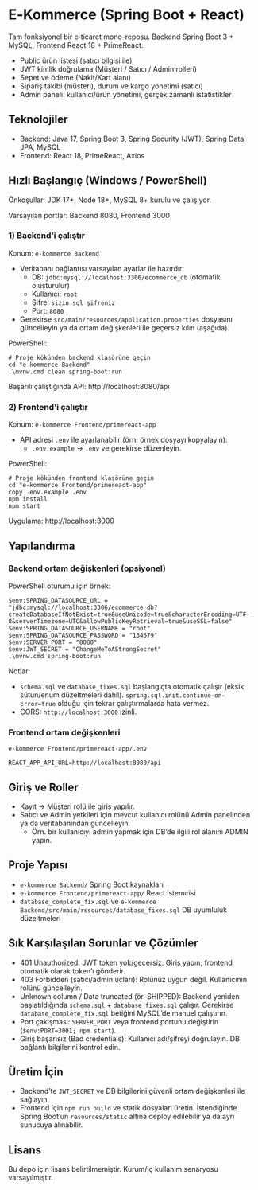 # E‑Kommerce (Spring Boot + React)

Tam fonksiyonel bir e‑ticaret mono-reposu. Backend Spring Boot 3 + MySQL, Frontend React 18 + PrimeReact.

- Public ürün listesi (satıcı bilgisi ile)
- JWT kimlik doğrulama (Müşteri / Satıcı / Admin rolleri)
- Sepet ve ödeme (Nakit/Kart alanı)
- Sipariş takibi (müşteri), durum ve kargo yönetimi (satıcı)
- Admin paneli: kullanıcı/ürün yönetimi, gerçek zamanlı istatistikler

## Teknolojiler
- Backend: Java 17, Spring Boot 3, Spring Security (JWT), Spring Data JPA, MySQL
- Frontend: React 18, PrimeReact, Axios

## Hızlı Başlangıç (Windows / PowerShell)
Önkoşullar: JDK 17+, Node 18+, MySQL 8+ kurulu ve çalışıyor.

Varsayılan portlar: Backend 8080, Frontend 3000

### 1) Backend’i çalıştır
Konum: `e-kommerce Backend`

- Veritabanı bağlantısı varsayılan ayarlar ile hazırdır:
  - DB: `jdbc:mysql://localhost:3306/ecommerce_db` (otomatik oluşturulur)
  - Kullanıcı: `root`
  - Şifre: `sizin sql şifreniz`
  - Port: `8080`
- Gerekirse `src/main/resources/application.properties` dosyasını güncelleyin ya da ortam değişkenleri ile geçersiz kılın (aşağıda).

PowerShell:

```
# Proje kökünden backend klasörüne geçin
cd "e-kommerce Backend"
.\mvnw.cmd clean spring-boot:run
```

Başarılı çalıştığında API: http://localhost:8080/api

### 2) Frontend’i çalıştır
Konum: `e-kommerce Frontend/primereact-app`

- API adresi `.env` ile ayarlanabilir (örn. örnek dosyayı kopyalayın):
  - `.env.example` → `.env` ve gerekirse düzenleyin.

PowerShell:

```
# Proje kökünden frontend klasörüne geçin
cd "e-kommerce Frontend/primereact-app"
copy .env.example .env
npm install
npm start
```

Uygulama: http://localhost:3000

## Yapılandırma

### Backend ortam değişkenleri (opsiyonel)
PowerShell oturumu için örnek:

```
$env:SPRING_DATASOURCE_URL = "jdbc:mysql://localhost:3306/ecommerce_db?createDatabaseIfNotExist=true&useUnicode=true&characterEncoding=UTF-8&serverTimezone=UTC&allowPublicKeyRetrieval=true&useSSL=false"
$env:SPRING_DATASOURCE_USERNAME = "root"
$env:SPRING_DATASOURCE_PASSWORD = "134679"
$env:SERVER_PORT = "8080"
$env:JWT_SECRET = "ChangeMeToAStrongSecret"
.\mvnw.cmd spring-boot:run
```

Notlar:
- `schema.sql` ve `database_fixes.sql` başlangıçta otomatik çalışır (eksik sütun/enum düzeltmeleri dahil). `spring.sql.init.continue-on-error=true` olduğu için tekrar çalıştırmalarda hata vermez.
- CORS: `http://localhost:3000` izinli.

### Frontend ortam değişkenleri
`e-kommerce Frontend/primereact-app/.env`

```
REACT_APP_API_URL=http://localhost:8080/api
```

## Giriş ve Roller
- Kayıt → Müşteri rolü ile giriş yapılır.
- Satıcı ve Admin yetkileri için mevcut kullanıcı rolünü Admin panelinden ya da veritabanından güncelleyin.
  - Örn. bir kullanıcıyı admin yapmak için DB’de ilgili rol alanını ADMIN yapın.

## Proje Yapısı
- `e-kommerce Backend/` Spring Boot kaynakları
- `e-kommerce Frontend/primereact-app/` React istemcisi
- `database_complete_fix.sql` ve `e-kommerce Backend/src/main/resources/database_fixes.sql` DB uyumluluk düzeltmeleri

## Sık Karşılaşılan Sorunlar ve Çözümler
- 401 Unauthorized: JWT token yok/geçersiz. Giriş yapın; frontend otomatik olarak token’ı gönderir.
- 403 Forbidden (satıcı/admin uçları): Rolünüz uygun değil. Kullanıcının rolünü güncelleyin.
- Unknown column / Data truncated (ör. SHIPPED): Backend yeniden başlatıldığında `schema.sql` + `database_fixes.sql` çalışır. Gerekirse `database_complete_fix.sql` betiğini MySQL’de manuel çalıştırın.
- Port çakışması: `SERVER_PORT` veya frontend portunu değiştirin (`$env:PORT=3001; npm start`).
- Giriş başarısız (Bad credentials): Kullanıcı adı/şifreyi doğrulayın. DB bağlantı bilgilerini kontrol edin.

## Üretim İçin
- Backend’te `JWT_SECRET` ve DB bilgilerini güvenli ortam değişkenleri ile sağlayın.
- Frontend için `npm run build` ve statik dosyaları üretin. İstendiğinde Spring Boot’un `resources/static` altına deploy edilebilir ya da ayrı sunucuya alınabilir.

## Lisans
Bu depo için lisans belirtilmemiştir. Kurum/iç kullanım senaryosu varsayılmıştır.
